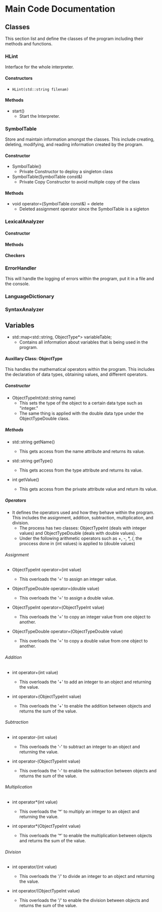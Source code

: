 # Main Code Documentation


## Classes

This section list and define the classes of the program including their methods and functions.

### HLint

Interface for the whole interpreter.

#### Constructors

* `HLint(std::string filenam)`

#### Methods

* start()
    * Start the Interpreter.


### SymbolTable

Store and maintain information amongst the classes. This include creating, deleting, modifying, and reading information created by the program.

#### Constructor

* SymbolTable()
    * Private Constructor to deploy a singleton class
* SymbolTable(SymbolTable const&)
    * Private Copy Constructor to avoid multiple copy of the class

#### Methods

* void operator=(SymbolTable const&) = delete
    * Deleted assignment operator since the SymbolTable is a sigleton

### LexicalAnalyzer



#### Constructor



#### Methods



#### Checkers



### ErrorHandler

This will handle the logging of errors within the program, put it in a file and the console.

### LanguageDictionary



### SyntaxAnalyzer



## Variables

* std::map<std::string, ObjectType*> variableTable;
    * Contains all information about variables that is being used in the program.

#### Auxillary Class: ObjectType

This handles the mathematical operators within the program. This includes the declaration of data types, obtaining values, and different operators.

##### Constructor

* ObjectTypeInt(std::string name)
    * This sets the type of the object to a certain data type such as "integer."
    * The same thing is applied with the double data type under the ObjectTypeDouble class.

##### Methods

* std::string getName()
    * This gets access from the name attribute and returns its value.

* std::string getType()
    * This gets access from the type attribute and returns its value.

* int getValue()
    * This gets access from the private attribute value and return its value.

##### Operators

* It defines the operators used and how they behave within the program. This includes the assignment, addition, subtraction, multiplication, and division.
    * The process has two classes: ObjectTypeInt (deals with integer values) and ObjectTypeDouble (deals with double values).
    * Under the following arithmetic operators such as +, -, *, /, the proccess done in (int values) is applied to (double values)  

###### Assignment

* ObjectTypeInt operator=(int value)
    * This overloads the '=' to assign an integer value.

* ObjectTypeDouble operator=(double value)
    * This overloads the '=' to assign a double value.

* ObjectTypeInt operator=(ObjectTypeInt value)
    * This overloads the '=' to copy an integer value from one object to another.

* ObjectTypeDouble operator=(ObjectTypeDouble value)
    * This overloads the '=' to copy a double value from one object to another.

###### Addition

* int operator+(int value)
    * This overloads the '+' to add an integer to an object and returning the value.

* int operator+(ObjectTypeInt value)
    * This overloads the '+' to enable the addition between objects and returns the sum of the value.

###### Subtraction

* int operator-(int value)
    * This overloads the '-' to subtract an integer to an object and returning the value.

* int operator-(ObjectTypeInt value)
    * This overloads the '-' to enable the subtraction between objects and returns the sum of the value.

###### Multiplication

* int operator*(int value)
    * This overloads the '*' to multiply an integer to an object and returning the value.

* int operator*(ObjectTypeInt value)
    * This overloads the '*' to enable the multiplication between objects and returns the sum of the value.

###### Division
* int operator/(int value)
    * This overloads the '/' to divide an integer to an object and returning the value.

* int operator/(ObjectTypeInt value)
    * This overloads the '/' to enable the division between objects and returns the sum of the value.